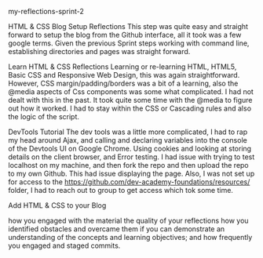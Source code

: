my-reflections-sprint-2

HTML & CSS Blog Setup
Reflections
This step was quite easy and straight forward to setup the blog from the Github interface, all it took was a few google terms. 
Given the previous Sprint steps working with command line, establishing directories and pages was straight forward. 

Learn HTML & CSS
Reflections
Learning or re-learning HTML, HTML5, Basic CSS and Responsive Web Design, this was again straightforward. However, CSS margin/padding/borders was a bit of a learning, also the @media aspects of Css components was some what complicated. I had not dealt with this in the past. It took quite some time with the @media to figure out how it worked. 
I had to stay within the CSS or Cascading rules and also the logic of the script. 

DevTools Tutorial
The dev tools was a little more complicated, I had to rap my head around Ajax, and calling and declaring variables into the console of the Devtools UI on Google Chrome. Using cookies and looking at storing details on the client browser, and Error testing. I had issue with trying to test localhost on my machine, and then fork the repo and then upload the repo to my own Github. This had issue displaying the page. Also, I was not set up for access to the https://github.com/dev-academy-foundations/resources/ folder, I had to reach out to group to get access which tok some time. 

Add HTML & CSS to your Blog


how you engaged with the material
the quality of your reflections
how you identified obstacles and overcame them
if you can demonstrate an understanding of the concepts and learning objectives; and
how frequently you engaged and staged commits.